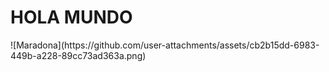 <h1> HOLA MUNDO</h1>
![Maradona](https://github.com/user-attachments/assets/cb2b15dd-6983-449b-a228-89cc73ad363a.png)
